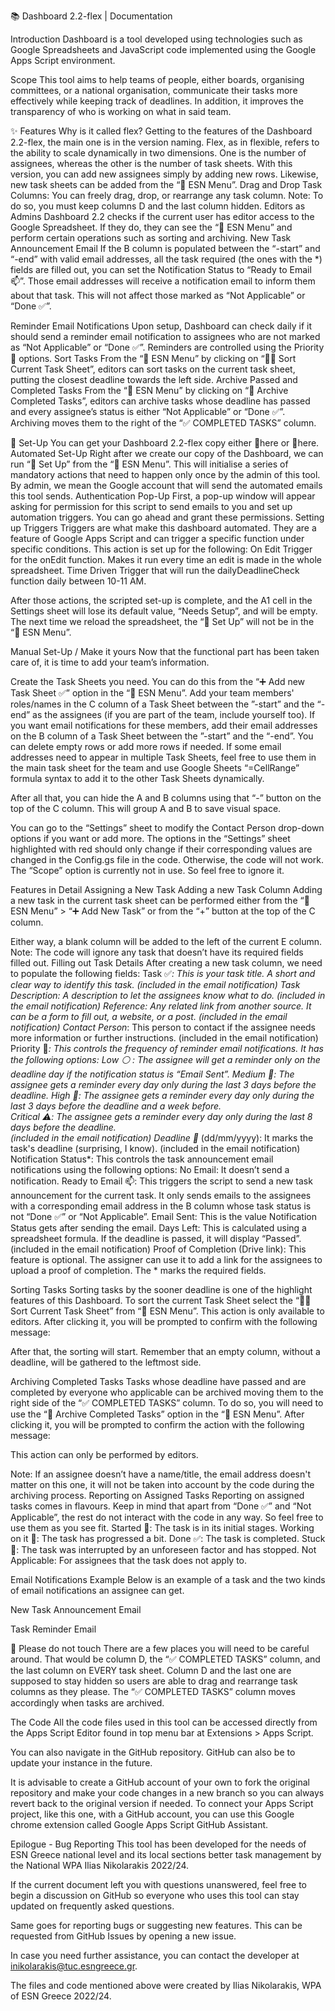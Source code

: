 📚 Dashboard 2.2-flex | Documentation


Introduction
Dashboard is a tool developed using technologies such as Google Spreadsheets and JavaScript code implemented using the Google Apps Script environment. 

Scope
This tool aims to help teams of people, either boards, organising committees, or a national organisation, communicate their tasks more effectively while keeping track of deadlines. In addition, it improves the transparency of who is working on what in said team. 

✨ Features
Why is it called flex?
Getting to the features of the Dashboard 2.2-flex, the main one is in the version naming. Flex, as in flexible, refers to the ability to scale dynamically in two dimensions. One is the number of assignees, whereas the other is the number of task sheets. With this version, you can add new assignees simply by adding new rows. Likewise, new task sheets can be added from the “🌌 ESN Menu”. 
Drag and Drop Task Columns:
You can freely drag, drop, or rearrange any task column. 
Note: To do so, you must keep columns D and the last column hidden.
Editors as Admins
Dashboard 2.2 checks if the current user has editor access to the Google Spreadsheet. If they do, they can see the “🌌 ESN Menu” and perform certain operations such as sorting and archiving. 
New Task Announcement Email
If the B column is populated between the “-start” and “-end” with valid email addresses, all the task required (the ones with the *) fields are filled out, you can set the Notification Status to “Ready to Email 📫”. Those email addresses will receive a notification email to inform them about that task. This will not affect those marked as “Not Applicable” or “Done ✅”. 

Reminder Email Notifications
Upon setup, Dashboard can check daily if it should send a reminder email notification to assignees who are not marked as “Not Applicable” or “Done ✅”. Reminders are controlled using the Priority 🔴 options. 
Sort Tasks
From the “🌌 ESN Menu” by clicking on “🧙‍♂️ Sort Current Task Sheet”, editors can sort tasks on the current task sheet, putting the closest deadline towards the left side. 
Archive Passed and Completed Tasks
From the “🌌 ESN Menu” by clicking on “📂 Archive Completed Tasks”, editors can archive tasks whose deadline has passed and every assignee’s status is either “Not Applicable” or “Done ✅”. Archiving moves them to the right of the “✅ COMPLETED TASKS” column. 

🔨 Set-Up
You can get your Dashboard 2.2-flex copy either 🔗here or 🔗here.
Automated Set-Up
Right after we create our copy of the Dashboard, we can run “🔨 Set Up” from the “🌌 ESN Menu”. This will initialise a series of mandatory actions that need to happen only once by the admin of this tool. By admin, we mean the Google account that will send the automated emails this tool sends. 
Authentication Pop-Up
First, a pop-up window will appear asking for permission for this script to send emails to you and set up automation triggers. You can go ahead and grant these permissions. 
Setting up Triggers
Triggers are what make this dashboard automated. They are a feature of Google Apps Script and can trigger a specific function under specific conditions. This action is set up for the following: 
On Edit Trigger for the onEdit function. Makes it run every time an edit is made in the whole spreadsheet. 
Time Driven Trigger that will run the dailyDeadlineCheck function daily between 10-11 AM.

After those actions, the scripted set-up is complete, and the A1 cell in the Settings sheet will lose its default value, “Needs Setup”, and will be empty. The next time we reload the spreadsheet, the “🔨 Set Up” will not be in the “🌌 ESN Menu”. 

Manual Set-Up / Make it yours
Now that the functional part has been taken care of, it is time to add your team’s information. 

Create the Task Sheets you need. You can do this from the “➕ Add new Task Sheet ✅” option in the “🌌 ESN Menu”. 
Add your team members' roles/names in the C column of a Task Sheet between the ”-start” and the “-end” as the assignees (if you are part of the team, include yourself too).
If you want email notifications for these members, add their email addresses on the B column of a Task Sheet between the ”-start” and the “-end”.
You can delete empty rows or add more rows if needed.
If some email addresses need to appear in multiple  Task Sheets, feel free to use them in the main task sheet for the team and use Google Sheets “=CellRange” formula syntax to add it to the other Task Sheets dynamically. 

After all that, you can hide the A and B columns using that “-” button on the top of the C column. This will group A and B to save visual space. 

You can go to the “Settings” sheet to modify the Contact Person drop-down options if you want or add more.
The options in the “Settings” sheet highlighted with red should only change if their corresponding values are changed in the Config.gs file in the code. Otherwise, the code will not work.
The “Scope” option is currently not in use. So feel free to ignore it. 


Features in Detail 
Assigning a New Task
Adding a new Task Column
Adding a new task in the current task sheet can be performed either from the “🌌 ESN Menu” > “➕ Add New Task” or from the “+” button at the top of the C column. 



Either way, a blank column will be added to the left of the current E column. 
Note: The code will ignore any task that doesn’t have its required fields filled out. 
Filling out Task Details
After creating a new task column, we need to populate the following fields: 
Task ✅*: This is your task title. A short and clear way to identify this task. 
(included in the email notification)
Task Description: A description to let the assignees know what to do. 
(included in the email notification)
Reference: Any related link from another source. It can be a form to fill out, a website, or a post. 
(included in the email notification)
Contact Person*: This person to contact if the assignee needs more information or further instructions. 
(included in the email notification)
Priority 🔴*: This controls the frequency of reminder email notifications. It has the following options:
Low ⚪ : The assignee will get a reminder only on the deadline day if the notification status is “Email Sent”. 
Medium 🔵: The assignee gets a reminder every day only during the last 3 days before the deadline.
High 🔴: The assignee gets a reminder every day only during the last 3 days before the deadline and a week before.   
Critical ⚠️: The assignee gets a reminder every day only during the last 8 days before the deadline.  
(included in the email notification)
Deadline 📆* (dd/mm/yyyy): It marks the task's deadline (surprising, I know).
(included in the email notification)
Notification Status*: This controls the task announcement email notifications using the following options: 
No Email: It doesn’t send a notification. 
Ready to Email 📫: This triggers the script to send a new task announcement for the current task. It only sends emails to the assignees with a corresponding email address in the B column whose task status is not “Done ✅” or “Not Applicable”. 
Email Sent: This is the value Notification Status gets after sending the email. 
Days Left: This is calculated using a spreadsheet formula. If the deadline is passed, it will display “Passed”.
(included in the email notification)
Proof of Completion (Drive link): This feature is optional. The assigner can use it to add a link for the assignees to upload a proof of completion. 
The * marks the required fields. 

Sorting Tasks
Sorting tasks by the sooner deadline is one of the highlight features of this Dashboard. To sort the current Task Sheet select the “🧙‍♂️ Sort Current Task Sheet” from “🌌 ESN Menu”. This action is only available to editors. After clicking it, you will be prompted to confirm with the following message: 


After that, the sorting will start. Remember that an empty column, without a deadline, will be gathered to the leftmost side. 


Archiving Completed Tasks
Tasks whose deadline have passed and are completed by everyone who applicable can be archived moving them to the right side of the “✅ COMPLETED TASKS” column. To do so, you will need to use the “📂 Archive Completed Tasks” option in the “🌌 ESN Menu”. After clicking it, you will be prompted to confirm the action with the following message: 


This action can only be performed by editors. 

Note: If an assignee doesn’t have a name/title, the email address doesn't matter on this one, it will not be taken into account by the code during the archiving process. 
Reporting on Assigned Tasks
Reporting on assigned tasks comes in flavours. Keep in mind that apart from “Done ✅” and “Not Applicable”, the rest do not interact with the code in any way. So feel free to use them as you see fit. 
Started 🔰: The task is in its initial stages. 
Working on it 🚧: The task has progressed a bit. 
Done ✅: The task is completed. 
Stuck 🛑: The task was interrupted by an unforeseen factor and has stopped.
Not Applicable: For assignees that the task does not apply to. 


Email Notifications Example
Below is an example of a task and the two kinds of email notifications an assignee can get. 




New Task Announcement Email


Task Reminder Email






🚫 Please do not touch
There are a few places you will need to be careful around. That would be column D, the “✅ COMPLETED TASKS” column, and the last column on EVERY task sheet. Column D and the last one are supposed to stay hidden so users are able to drag and rearrange task columns as they please. The “✅ COMPLETED TASKS” column moves accordingly when tasks are archived. 

The Code
All the code files used in this tool can be accessed directly from the Apps Script Editor found in top menu bar at Extensions > Apps Script. 

You can also navigate in the GitHub repository. GitHub can also be to update your instance in the future. 

It is advisable to create a GitHub account of your own to fork the original repository and make your code changes in a new branch so you can always revert back to the original version if needed. To connect your Apps Script project, like this one, with a GitHub account, you can use this Google chrome extension called Google Apps Script GitHub Assistant. 



Epilogue - Bug Reporting
This tool has been developed for the needs of ESN Greece national level and its local sections better task management by the National WPA Ilias Nikolarakis 2022/24. 

If the current document left you with questions unanswered, feel free to begin a discussion on GitHub so everyone who uses this tool can stay updated on frequently asked questions. 

Same goes for reporting bugs or suggesting new features. This can be requested from GitHub Issues by opening a new issue. 

In case you need further assistance, you can contact the developer at inikolarakis@tuc.esngreece.gr. 




The files and code mentioned above were created by Ilias Nikolarakis, WPA of ESN Greece 2022/24.
